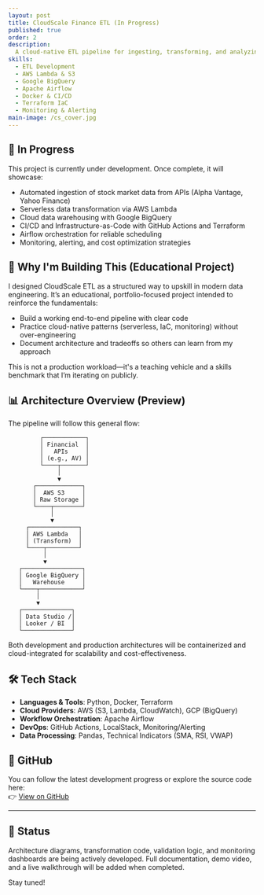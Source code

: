 ```yaml
---
layout: post
title: CloudScale Finance ETL (In Progress)
published: true
order: 2
description:
  A cloud-native ETL pipeline for ingesting, transforming, and analyzing financial market data using AWS, GCP, Docker, and Apache Airflow. This project is currently under active development and serves as a hands-on demonstration of modern data engineering and DevOps practices.
skills:
  - ETL Development
  - AWS Lambda & S3
  - Google BigQuery
  - Apache Airflow
  - Docker & CI/CD
  - Terraform IaC
  - Monitoring & Alerting
main-image: /cs_cover.jpg
---
```


## 🚧 In Progress

This project is currently under development. Once complete, it will showcase:

- Automated ingestion of stock market data from APIs (Alpha Vantage, Yahoo Finance)
- Serverless data transformation via AWS Lambda
- Cloud data warehousing with Google BigQuery
- CI/CD and Infrastructure-as-Code with GitHub Actions and Terraform
- Airflow orchestration for reliable scheduling
- Monitoring, alerting, and cost optimization strategies

## 🧠 Why I'm Building This (Educational Project)

I designed CloudScale ETL as a structured way to upskill in modern data engineering. It’s an educational, portfolio-focused project intended to reinforce the fundamentals:

- Build a working end-to-end pipeline with clear code
- Practice cloud-native patterns (serverless, IaC, monitoring) without over-engineering
- Document architecture and tradeoffs so others can learn from my approach

This is not a production workload—it's a teaching vehicle and a skills benchmark that I’m iterating on publicly.

## 📊 Architecture Overview (Preview)

The pipeline will follow this general flow:
```text
         ┌────────────┐
         │ Financial  │
         │   APIs     │
         │ (e.g., AV) │
         └────┬───────┘
              │
              ▼
       ┌─────────────┐
       │  AWS S3     │
       │ Raw Storage │
       └────┬────────┘
            │
            ▼
     ┌──────────────┐
     │ AWS Lambda   │
     │ (Transform)  │
     └────┬─────────┘
          │
          ▼
   ┌─────────────────┐
   │ Google BigQuery │
   │   Warehouse     │
   └────┬────────────┘
        │
        ▼
   ┌──────────────┐
   │ Data Studio /│
   │ Looker / BI  │
   └──────────────┘
```

Both development and production architectures will be containerized and cloud-integrated for scalability and cost-effectiveness.

## 🛠️ Tech Stack

- **Languages & Tools**: Python, Docker, Terraform
- **Cloud Providers**: AWS (S3, Lambda, CloudWatch), GCP (BigQuery)
- **Workflow Orchestration**: Apache Airflow
- **DevOps**: GitHub Actions, LocalStack, Monitoring/Alerting
- **Data Processing**: Pandas, Technical Indicators (SMA, RSI, VWAP)

## 🔗 GitHub

You can follow the latest development progress or explore the source code here:  
👉 [View on GitHub](https://github.com/itsSaul24/cloudscale-finance-etl)

---

## 📁 Status

Architecture diagrams, transformation code, validation logic, and monitoring dashboards are being actively developed. Full documentation, demo video, and a live walkthrough will be added when completed.

Stay tuned!
